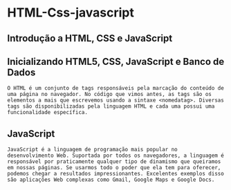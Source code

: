 # HTML-Css-javascript

## Introdução a HTML, CSS e JavaScript

## Inicializando HTML5, CSS, JavaScript e Banco de Dados

    O HTML é um conjunto de tags responsáveis pela marcação do conteúdo de uma página no navegador. No código que vimos antes, as tags são os elementos a mais que escrevemos usando a sintaxe <nomedatag>. Diversas tags são disponibilizadas pela linguagem HTML e cada uma possui uma funcionalidade específica.


## JavaScript 

    JavaScript é a linguagem de programação mais popular no desenvolvimento Web. Suportada por todos os navegadores, a linguagem é responsável por praticamente qualquer tipo de dinamismo que queiramos em nossas páginas. Se usarmos todo o poder que ela tem para oferecer, podemos chegar a resultados impressionantes. Excelentes exemplos disso são aplicações Web complexas como Gmail, Google Maps e Google Docs.

